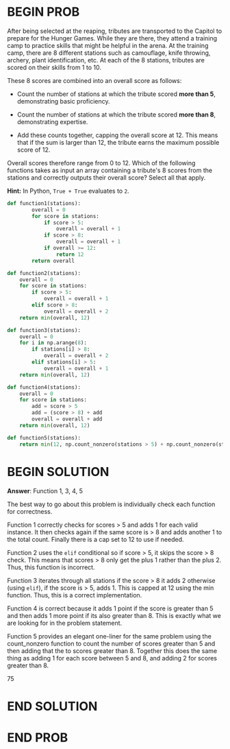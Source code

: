 # BEGIN PROB

After being selected at the reaping, tributes are transported to the
Capitol to prepare for the Hunger Games. While they are there, they
attend a training camp to practice skills that might be helpful in the
arena. At the training camp, there are 8 different stations such as
camouflage, knife throwing, archery, plant identification, etc. At each
of the 8 stations, tributes are scored on their skills from 1 to 10.

These 8 scores are combined into an overall score as follows:

-   Count the number of stations at which the tribute scored **more than
    5**, demonstrating basic proficiency.

-   Count the number of stations at which the tribute scored **more than
    8**, demonstrating expertise.

-   Add these counts together, capping the overall score at 12. This
    means that if the sum is larger than 12, the tribute earns the
    maximum possible score of 12.

Overall scores therefore range from 0 to 12. Which of the following
functions takes as input an array containing a tribute's 8 scores from
the stations and correctly outputs their overall score? Select all that
apply.

**Hint:** In Python, `True + True` evaluates to `2`.

```py
def function1(stations):
        overall = 0
        for score in stations:
            if score > 5:
                overall = overall + 1
            if score > 8:
                overall = overall + 1
            if overall >= 12:
                return 12
        return overall
```

```py
def function2(stations):
    overall = 0
    for score in stations:
        if score > 5:
            overall = overall + 1
        elif score > 8:
            overall = overall + 2
    return min(overall, 12)
```

```py
def function3(stations):
    overall = 0
    for i in np.arange(8):
        if stations[i] > 8:
            overall = overall + 2
        elif stations[i] > 5:
            overall = overall + 1
    return min(overall, 12)
```

```py
def function4(stations):
    overall = 0
    for score in stations:
        add = score > 5
        add = (score > 8) + add
        overall = overall + add
    return min(overall, 12)
```

```py
def function5(stations):
    return min(12, np.count_nonzero(stations > 5) + np.count_nonzero(stations > 8))
```

# BEGIN SOLUTION

**Answer**: Function 1, 3, 4, 5

The best way to go about this problem is individually check each function for correctness. 

Function 1 correctly checks for scores > 5 and adds 1 for each valid instance. It then checks again if the same score is > 8 and adds another 1 to the total count. Finally there is a cap set to 12 to use if needed.

Function 2 uses the `elif` conditional so if score > 5, it skips the score > 8 check. This means that scores > 8 only get the plus 1 rather than the plus 2. Thus, this function is incorrect.

Function 3 iterates through all stations if the score > 8 it adds 2 otherwise (using `elif`), if the score is > 5, adds 1. This is capped at 12 using the min function. Thus, this is a correct implementation.

Function 4 is correct because it adds 1 point if the score is greater than 5 and then adds 1 more point if its also greater than 8. This is exactly what we are looking for in the problem statement.

Function 5 provides an elegant one-liner for the same problem using the count_nonzero function to count the number of scores greater than 5 and then adding that the to scores greater than 8. Together this does the same thing as adding 1 for each score between 5 and 8, and adding 2 for scores greater than 8.

<average>75</average>

# END SOLUTION

# END PROB
